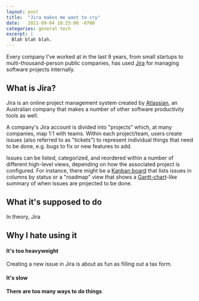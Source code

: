 ```yaml
---
layout: post
title:  "Jira makes me want to cry"
date:   2021-09-04 18:25:00 -0700
categories: general tech
excerpt: |
  Blah blah blah.
---
```


Every company I've worked at in the last 9 years, from small startups
to multi-thousand-person public companies, has used
[Jira](https://www.atlassian.com/software/jira) for managing software
projects internally.



## What is Jira?

Jira is an online project management system created by
[Atlassian](https://www.atlassian.com/), an
Australian company that makes a number of other software productivity
tools as well.

A company's Jira account is divided into "projects" which, at many companies,
map 1:1 with teams. Within each project/team, users create issues (also referred to
as "tickets") to represent individual things that need to be done,
e.g. bugs to fix or new features to add.

Issues can be listed, categorized, and reordered within a number of different
high-level views, depending on how the associated project is
configured. For instance, there might be a
[Kanban board](https://en.wikipedia.org/wiki/Kanban_board) that lists issues
in columns by status or a "roadmap" view that shows a
[Gantt-chart](https://en.wikipedia.org/wiki/Gantt_chart)-like summary of when issues
are projected to be done.

## What it's supposed to do

In theory, Jira



## Why I hate using it

#### It's too heavyweight

Creating a new issue in Jira is about as fun as filling out a tax form.



#### It's slow

#### There are too many ways to do things

####